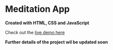 # Meditation App

**Created with HTML, CSS and JavaScript**

Check out the [live demo here](https://mandeepdebnath.github.io/meditation-app/)

**Further details of the project wil be updated soon**
